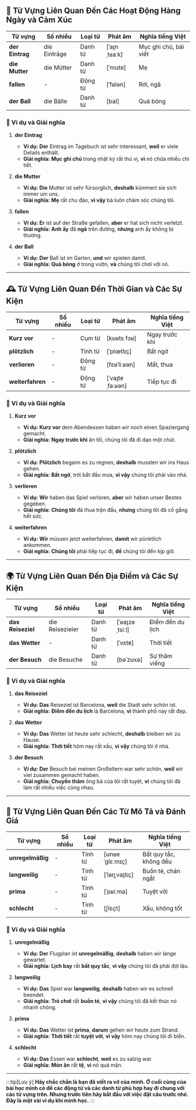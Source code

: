 ## **📝 Từ Vựng Liên Quan Đến Các Hoạt Động Hàng Ngày và Cảm Xúc**

|**Từ vựng**|**Số nhiều**|**Loại từ**|**Phát âm**|**Nghĩa tiếng Việt**|
|---|---|---|---|---|
|**der Eintrag**|die Einträge|Danh từ|[ˈaɪ̯nˌtʁaːk]|Mục ghi chú, bài viết|
|**die Mutter**|die Mütter|Danh từ|[ˈmʊtɐ]|Mẹ|
|**fallen**|-|Động từ|[ˈfalən]|Rơi, ngã|
|**der Ball**|die Bälle|Danh từ|[bal]|Quả bóng|

### **📌 Ví dụ và Giải nghĩa**

1. **der Eintrag**
    
    - **Ví dụ:** **Der** Eintrag im Tagebuch ist sehr interessant, **weil** er viele Details enthält.
    - **Giải nghĩa:** **Mục ghi chú** trong nhật ký rất thú vị, **vì** nó chứa nhiều chi tiết.
2. **die Mutter**
    
    - **Ví dụ:** **Die** Mutter ist sehr fürsorglich, **deshalb** kümmert sie sich immer um uns.
    - **Giải nghĩa:** **Mẹ** rất chu đáo, **vì vậy** bà luôn chăm sóc chúng tôi.
3. **fallen**
    
    - **Ví dụ:** **Er** ist auf der Straße gefallen, **aber** er hat sich nicht verletzt.
    - **Giải nghĩa:** **Anh ấy** đã **ngã** trên đường, **nhưng** anh ấy không bị thương.
4. **der Ball**
    
    - **Ví dụ:** **Der** Ball ist im Garten, **und** wir spielen damit.
    - **Giải nghĩa:** **Quả bóng** ở trong vườn, **và** chúng tôi chơi với nó.

---
## **🕰️ Từ Vựng Liên Quan Đến Thời Gian và Các Sự Kiện**

|**Từ vựng**|**Số nhiều**|**Loại từ**|**Phát âm**|**Nghĩa tiếng Việt**|
|---|---|---|---|---|
|**Kurz vor**|-|Cụm từ|[kʊʁts fɔʁ]|Ngay trước khi|
|**plötzlich**|-|Tính từ|[ˈplœtlɪç]|Bất ngờ|
|**verlieren**|-|Động từ|[fɛʁˈliːʁən]|Mất, thua|
|**weiterfahren**|-|Động từ|[ˈvaɪ̯tɐˌfaːʁən]|Tiếp tục đi|

### **📌 Ví dụ và Giải nghĩa**

1. **Kurz vor**
    
    - **Ví dụ:** **Kurz vor** dem Abendessen haben wir noch einen Spaziergang gemacht.
    - **Giải nghĩa:** **Ngay trước khi** ăn tối, chúng tôi đã đi dạo một chút.
2. **plötzlich**
    
    - **Ví dụ:** **Plötzlich** begann es zu regnen, **deshalb** mussten wir ins Haus gehen.
    - **Giải nghĩa:** **Bất ngờ**, trời bắt đầu mưa, **vì vậy** chúng tôi phải vào nhà.
3. **verlieren**
    
    - **Ví dụ:** **Wir** haben das Spiel verloren, **aber** wir haben unser Bestes gegeben.
    - **Giải nghĩa:** **Chúng tôi** đã thua trận đấu, **nhưng** chúng tôi đã cố gắng hết sức.
4. **weiterfahren**
    
    - **Ví dụ:** **Wir** müssen jetzt weiterfahren, **damit** wir pünktlich ankommen.
    - **Giải nghĩa:** **Chúng tôi** phải tiếp tục đi, **để** chúng tôi đến kịp giờ.

---
## **🌍 Từ Vựng Liên Quan Đến Địa Điểm và Các Sự Kiện**

|**Từ vựng**|**Số nhiều**|**Loại từ**|**Phát âm**|**Nghĩa tiếng Việt**|
|---|---|---|---|---|
|**das Reiseziel**|die Reisezieler|Danh từ|[ˈʁaɪ̯zəˌtsiːl]|Điểm đến du lịch|
|**das Wetter**|-|Danh từ|[ˈvɛtɐ]|Thời tiết|
|**der Besuch**|die Besuche|Danh từ|[bəˈzʊxə]|Sự thăm viếng|

### **📌 Ví dụ và Giải nghĩa**

1. **das Reiseziel**
    
    - **Ví dụ:** **Das** Reiseziel ist Barcelona, **weil** die Stadt sehr schön ist.
    - **Giải nghĩa:** **Điểm đến du lịch** là Barcelona, **vì** thành phố này rất đẹp.
2. **das Wetter**
    
    - **Ví dụ:** **Das** Wetter ist heute sehr schlecht, **deshalb** bleiben wir zu Hause.
    - **Giải nghĩa:** **Thời tiết** hôm nay rất xấu, **vì vậy** chúng tôi ở nhà.
3. **der Besuch**
    
    - **Ví dụ:** **Der** Besuch bei meinen Großeltern war sehr schön, **weil** wir viel zusammen gemacht haben.
    - **Giải nghĩa:** **Chuyến thăm** ông bà của tôi rất tuyệt, **vì** chúng tôi đã làm rất nhiều việc cùng nhau.

---
## **🌟 Từ Vựng Liên Quan Đến Các Từ Mô Tả và Đánh Giá**

|**Từ vựng**|**Số nhiều**|**Loại từ**|**Phát âm**|**Nghĩa tiếng Việt**|
|---|---|---|---|---|
|**unregelmäßig**|-|Tính từ|[ʊnʁeˈɡlɛːmɪç]|Bất quy tắc, không đều|
|**langweilig**|-|Tính từ|[ˈlaŋˌvaɪ̯lɪç]|Buồn tẻ, chán ngắt|
|**prima**|-|Tính từ|[ˈpʁiːma]|Tuyệt vời|
|**schlecht**|-|Tính từ|[ʃlɛçt]|Xấu, không tốt|

### **📌 Ví dụ và Giải nghĩa**

1. **unregelmäßig**
    
    - **Ví dụ:** **Der** Flugplan ist **unregelmäßig**, **deshalb** haben wir lange gewartet.
    - **Giải nghĩa:** **Lịch bay** rất **bất quy tắc**, **vì vậy** chúng tôi đã phải đợi lâu.
2. **langweilig**
    
    - **Ví dụ:** **Das** Spiel war **langweilig**, **deshalb** haben wir es schnell beendet.
    - **Giải nghĩa:** **Trò chơi** rất **buồn tẻ**, **vì vậy** chúng tôi đã kết thúc nó nhanh chóng.
3. **prima**
    
    - **Ví dụ:** **Das** Wetter ist **prima**, **darum** gehen wir heute zum Strand.
    - **Giải nghĩa:** **Thời tiết** rất **tuyệt vời**, **vì vậy** hôm nay chúng tôi đi biển.
4. **schlecht**
    
    - **Ví dụ:** **Das** Essen war **schlecht**, **weil** es zu salzig war.
    - **Giải nghĩa:** **Món ăn** rất **tệ**, **vì** nó quá mặn.


---
:::tip[Lưu ý]
**Hãy chắc chắn là bạn đã viết ra vở của mình. Ở cuối cùng của bài học mình có để các động từ và các danh từ phù hợp hay đi chung với các từ vựng trên. Nhưng trước tiên hãy bắt đầu với việc đặt câu trước nhé. Đây là một vài ví dụ khi mình học.**
:::